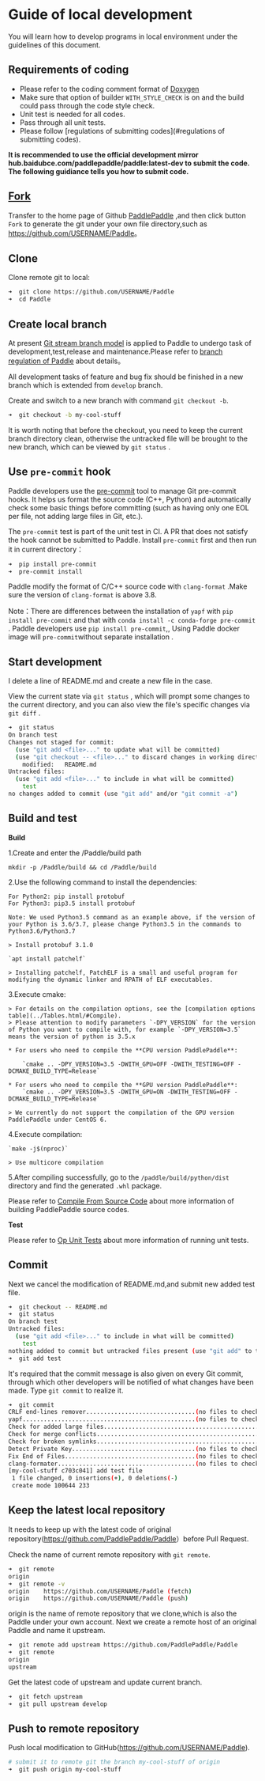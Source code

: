 # Guide of local development

You will learn how to develop programs in local environment under the guidelines of this document.

## Requirements of coding
- Please refer to the coding comment format of [Doxygen](http://www.doxygen.nl/)
- Make sure that option of builder `WITH_STYLE_CHECK` is on and the build could pass through the code style check.
- Unit test is needed for all codes.
- Pass through all unit tests.
- Please follow [regulations of submitting codes](#regulations of submitting codes).

**It is recommended to use the official development mirror hub.baidubce.com/paddlepaddle/paddle:latest-dev to submit the code.**
**The following guidiance tells you how to submit code.**

## [Fork](https://help.github.com/articles/fork-a-repo/)

Transfer to the home page of Github [PaddlePaddle](https://github.com/PaddlePaddle/Paddle) ,and then click button `Fork`  to generate the git under your own file directory,such as <https://github.com/USERNAME/Paddle>。

## Clone

Clone remote git to local:

```bash
➜  git clone https://github.com/USERNAME/Paddle
➜  cd Paddle
```


## Create local branch

At present [Git stream branch model](http://nvie.com/posts/a-successful-git-branching-model/)  is applied to Paddle to undergo task of development,test,release and maintenance.Please refer to [branch regulation of Paddle](https://github.com/PaddlePaddle/FluidDoc/blob/develop/doc/fluid/design/others/releasing_process.md) about details。

All development tasks of feature and bug fix should be finished in a new branch which is extended from `develop` branch.

Create and switch to a new branch with command `git checkout -b`.


```bash
➜  git checkout -b my-cool-stuff
```

It is worth noting that before the checkout, you need to keep the current branch directory clean, otherwise the untracked file will be brought to the new branch, which can be viewed by  `git status` .


## Use `pre-commit` hook

Paddle developers use the [pre-commit](http://pre-commit.com/) tool to manage Git pre-commit hooks. It helps us format the source code (C++, Python) and automatically check some basic things before committing (such as having only one EOL per file, not adding large files in Git, etc.).

The `pre-commit` test is part of the unit test in CI. A PR that does not satisfy the hook cannot be submitted to Paddle. Install `pre-commit` first and then run it in current directory：


```bash
➜  pip install pre-commit
➜  pre-commit install
```

Paddle modify the format of C/C++ source code with `clang-format` .Make sure the version of `clang-format` is above 3.8.

Note：There are differences between the installation of `yapf` with `pip install pre-commit` and that with `conda install -c conda-forge pre-commit` . Paddle developers use `pip install pre-commit`,, Using Paddle docker image will `pre-commit`without separate installation .

## Start development

I delete a line of README.md and create a new file in the case.

View the current state via `git status` , which will prompt some changes to the current directory, and you can also view the file's specific changes via `git diff` .


```bash
➜  git status
On branch test
Changes not staged for commit:
  (use "git add <file>..." to update what will be committed)
  (use "git checkout -- <file>..." to discard changes in working directory)
    modified:   README.md
Untracked files:
  (use "git add <file>..." to include in what will be committed)
    test
no changes added to commit (use "git add" and/or "git commit -a")
```

## Build and test

**Build**

1.Create and enter the /Paddle/build path

`mkdir -p /Paddle/build && cd /Paddle/build`

2.Use the following command to install the dependencies:


    For Python2: pip install protobuf
    For Python3: pip3.5 install protobuf

    Note: We used Python3.5 command as an example above, if the version of your Python is 3.6/3.7, please change Python3.5 in the commands to Python3.6/Python3.7

    > Install protobuf 3.1.0

    `apt install patchelf`

    > Installing patchelf, PatchELF is a small and useful program for modifying the dynamic linker and RPATH of ELF executables.

3.Execute cmake:

    > For details on the compilation options, see the [compilation options table](../Tables.html/#Compile).
    > Please attention to modify parameters `-DPY_VERSION` for the version of Python you want to compile with, for example `-DPY_VERSION=3.5` means the version of python is 3.5.x

    * For users who need to compile the **CPU version PaddlePaddle**:

        `cmake .. -DPY_VERSION=3.5 -DWITH_GPU=OFF -DWITH_TESTING=OFF -DCMAKE_BUILD_TYPE=Release`

    * For users who need to compile the **GPU version PaddlePaddle**:
        `cmake .. -DPY_VERSION=3.5 -DWITH_GPU=ON -DWITH_TESTING=OFF -DCMAKE_BUILD_TYPE=Release`

    > We currently do not support the compilation of the GPU version PaddlePaddle under CentOS 6.

4.Execute compilation:

    `make -j$(nproc)`

    > Use multicore compilation

5.After compiling successfully, go to the `/paddle/build/python/dist` directory and find the generated `.whl` package.

Please refer to [Compile From Source Code](../../../install/compile/fromsource_en.html) about more information of building PaddlePaddle source codes.


**Test**

Please refer to [Op Unit Tests](../new_op/new_op_en.html#unit-tests) about more information of running unit tests.

## Commit

Next we cancel the modification of README.md,and submit new added test file.

```bash
➜  git checkout -- README.md
➜  git status
On branch test
Untracked files:
  (use "git add <file>..." to include in what will be committed)
    test
nothing added to commit but untracked files present (use "git add" to track)
➜  git add test
```

It's required that the commit message is also given on every Git commit, through which other developers will be notified of what changes have been made. Type `git commit` to realize it.

```bash
➜  git commit
CRLF end-lines remover...............................(no files to check)Skipped
yapf.................................................(no files to check)Skipped
Check for added large files..............................................Passed
Check for merge conflicts................................................Passed
Check for broken symlinks................................................Passed
Detect Private Key...................................(no files to check)Skipped
Fix End of Files.....................................(no files to check)Skipped
clang-formater.......................................(no files to check)Skipped
[my-cool-stuff c703c041] add test file
 1 file changed, 0 insertions(+), 0 deletions(-)
 create mode 100644 233
```


## Keep the latest local repository

It needs to keep up with the latest code of original repository(<https://github.com/PaddlePaddle/Paddle>）before Pull Request.

Check the name of current remote repository with `git remote`.

```bash
➜  git remote
origin
➜  git remote -v
origin    https://github.com/USERNAME/Paddle (fetch)
origin    https://github.com/USERNAME/Paddle (push)
```

origin is the name of remote repository that we clone,which is also the Paddle under your own account. Next we create a remote host of an original Paddle and name it upstream.

```bash
➜  git remote add upstream https://github.com/PaddlePaddle/Paddle
➜  git remote
origin
upstream
```

Get the latest code of upstream and update current branch.

```bash
➜  git fetch upstream
➜  git pull upstream develop
```

## Push to remote repository

Push local modification to GitHub(https://github.com/USERNAME/Paddle).

```bash
# submit it to remote git the branch my-cool-stuff of origin
➜  git push origin my-cool-stuff
```
